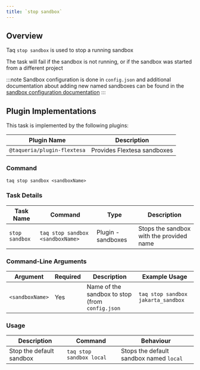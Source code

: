 ```yaml
---
title: `stop sandbox`
---
```


## Overview

Taq `stop sandbox` is used to stop a running sandbox

The task will fail if the sandbox is not running, or if the sandbox was started from a different project

:::note
Sandbox configuration is done in `config.json` and additional documentation about adding new named sandboxes can be found in the [sandbox configuration documentation](/docs/config/sandbox-config)
:::

## Plugin Implementations

This task is implemented by the following plugins:

| Plugin Name                  | Description                       |
| ---------------------------- | --------------------------------- |
| `@taqueria/plugin-flextesa`  | Provides Flextesa sandboxes       |

### Command

```shell
taq stop sandbox <sandboxName>
```

### Task Details

| Task Name        | Command                          | Type                | Description                                           | 
| ---------------- | -------------------------------- | ------------------- | ----------------------------------------------------- |
| `stop sandbox`   | `taq stop sandbox <sandboxName>` |  Plugin - sandboxes | Stops the sandbox with the provided name              |

### Command-Line Arguments

| Argument          | Required | Description                                            | Example Usage                                         |
| ----------------- | -------- | ------------------------------------------------------ | ----------------------------------------------------- |
| `<sandboxName>`   | Yes      | Name of the sandbox to stop (from `config.json`        | `taq stop sandbox jakarta_sandbox`                    |

### Usage

| Description                               | Command                            | Behaviour                                                                     |
| ----------------------------------------- | ---------------------------------- | ----------------------------------------------------------------------------- |
| Stop the default sandbox                  | `taq stop sandbox local`           | Stops the default sandbox named `local`                                       |

